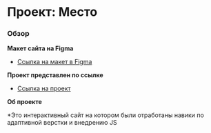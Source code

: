 # Проект: Место

### Обзор

**Макет сайта на Figma**

* [Ссылка на макет в Figma](https://www.figma.com/file/2cn9N9jSkmxD84oJik7xL7/JavaScript.-Sprint-4?node-id=0%3A1)


**Проект представлен по ссылке**

* [Ссылка на проект](https://nasiwin.github.io/mesto/index.html)

**Об проекте**

*Это интерактивный сайт на котором были отработаны навики по адаптивной верстки и внедрению JS
